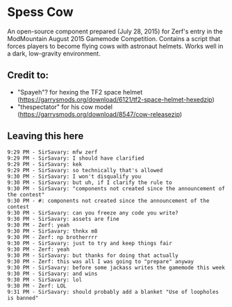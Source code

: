 # Spess Cow
An open-source component prepared (July 28, 2015) for Zerf's entry in the ModMountain August 2015 Gamemode Competition. Contains a script that forces players to become flying cows with astronaut helmets. Works well in a dark, low-gravity environment.

## Credit to:
- "Spayeh"? for hexing the TF2 space helmet (https://garrysmods.org/download/6121/tf2-space-helmet-hexedzip)
- "thespectator" for his cow model (https://garrysmods.org/download/8547/cow-releasezip)

## Leaving this here
```
9:29 PM - SirSavary: mfw zerf
9:29 PM - SirSavary: I should have clarified
9:29 PM - SirSavary: kek
9:29 PM - SirSavary: so technically that's allowed
9:30 PM - SirSavary: I won't disqualify you
9:30 PM - SirSavary: but uh, if I clarify the rule to
9:30 PM - SirSavary: "components not created since the announcement of the contest"
9:30 PM - #: components not created since the announcement of the contest
9:30 PM - SirSavary: can you freeze any code you write?
9:30 PM - SirSavary: assets are fine
9:30 PM - Zerf: yeah
9:30 PM - SirSavary: thnkx m8
9:30 PM - Zerf: np brotherrrr
9:30 PM - SirSavary: just to try and keep things fair
9:30 PM - Zerf: yeah
9:30 PM - SirSavary: but thanks for doing that actually
9:30 PM - Zerf: this was all I was going to "prepare" anyway
9:30 PM - SirSavary: before some jackass writes the gamemode this week
9:30 PM - SirSavary: and wins
9:30 PM - SirSavary: lol
9:30 PM - Zerf: LOL
9:31 PM - SirSavary: should probably add a blanket "Use of loopholes is banned"
```
